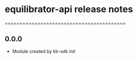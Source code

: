 # equilibrator-api release notes
=========================================

0.0.0
-----
* Module created by kb-sdk init
